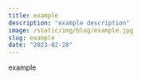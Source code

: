 ```yaml
---
title: example
description: "example description"
image: /static/img/blog/example.jpg
slug: example
date: "2023-02-28"
---
```


example